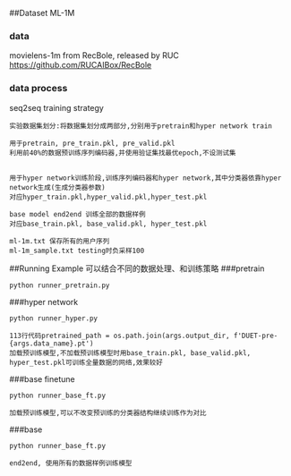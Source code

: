 ##Dataset ML-1M
### data
movielens-1m from RecBole, released by RUC https://github.com/RUCAIBox/RecBole
### data process
seq2seq training strategy
```shell script
实验数据集划分:将数据集划分成两部分,分别用于pretrain和hyper network train

用于pretrain, pre_train.pkl, pre_valid.pkl
利用前40%的数据预训练序列编码器,并使用验证集找最优epoch,不设测试集


用于hyper network训练阶段,训练序列编码器和hyper network,其中分类器依靠hyper network生成(生成分类器参数)
对应hyper_train.pkl,hyper_valid.pkl,hyper_test.pkl
```

```shell script
base model end2end 训练全部的数据样例
对应base_train.pkl, base_valid.pkl, hyper_test.pkl
```

```shell script
ml-1m.txt 保存所有的用户序列
ml-1m_sample.txt testing时负采样100
```

##Running Example
可以结合不同的数据处理、和训练策略
###pretrain
```shell script
python runner_pretrain.py
```
###hyper network

```shell script
python runner_hyper.py

113行代码pretrained_path = os.path.join(args.output_dir, f'DUET-pre-{args.data_name}.pt')
加载预训练模型,不加载预训练模型时用base_train.pkl, base_valid.pkl, hyper_test.pkl可训练全量数据的网络,效果较好
```

###base finetune
```shell script
python runner_base_ft.py

加载预训练模型,可以不改变预训练的分类器结构继续训练作为对比
```

###base 
```shell script
python runner_base_ft.py

end2end, 使用所有的数据样例训练模型
```

